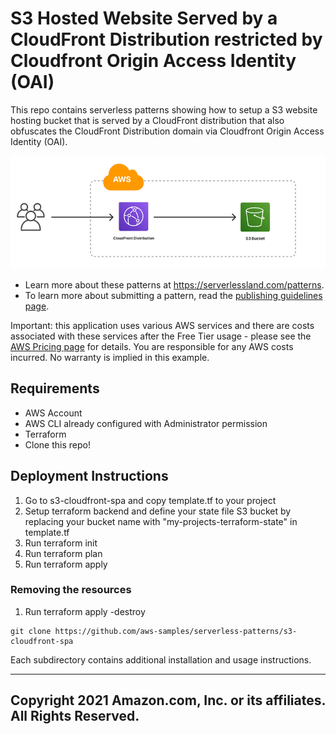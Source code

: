# S3 Hosted Website Served by a CloudFront Distribution restricted by Cloudfront Origin Access Identity (OAI)

This repo contains serverless patterns showing how to setup a S3 website hosting bucket that is served by a CloudFront distribution that also obfuscates the CloudFront Distribution domain via Cloudfront Origin Access Identity (OAI).

![Demo Project Solution Architecture Diagram](diagram.PNG)

- Learn more about these patterns at https://serverlessland.com/patterns.
- To learn more about submitting a pattern, read the [publishing guidelines page](https://github.com/aws-samples/serverless-patterns/blob/main/PUBLISHING.md).

Important: this application uses various AWS services and there are costs associated with these services after the Free Tier usage - please see the [AWS Pricing page](https://aws.amazon.com/pricing/) for details. You are responsible for any AWS costs incurred. No warranty is implied in this example.

## Requirements

* AWS Account
* AWS CLI already configured with Administrator permission
* Terraform
* Clone this repo!

## Deployment Instructions

1. Go to s3-cloudfront-spa and copy template.tf to your project
2. Setup terraform backend and define your state file S3 bucket by replacing your bucket name with "my-projects-terraform-state" in template.tf
3. Run terraform init
4. Run terraform plan
5. Run terraform apply

### Removing the resources

1. Run terraform apply -destroy

```
git clone https://github.com/aws-samples/serverless-patterns/s3-cloudfront-spa
```

Each subdirectory contains additional installation and usage instructions. 

----
Copyright 2021 Amazon.com, Inc. or its affiliates. All Rights Reserved.
----

